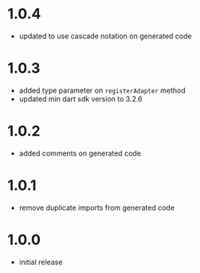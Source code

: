 # 1.0.4
- updated to use cascade notation on generated code

# 1.0.3
- added type parameter on `registerAdapter` method
- updated min dart sdk version to 3.2.6

# 1.0.2
- added comments on generated code

# 1.0.1
- remove duplicate imports from generated code

# 1.0.0
- initial release